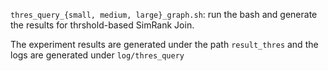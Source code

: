 `thres_query_{small, medium, large}_graph.sh`: run the bash and generate the results for thrshold-based SimRank Join.

The experiment results are generated under the path `result_thres` and the logs are generated under `log/thres_query`
